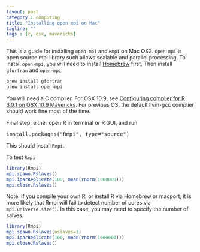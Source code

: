 ```yaml
---
layout: post
category : computing
title: "Installing open-mpi on Mac"
tagline: ""
tags : [r, osx, mavericks]
---
```



This is a guide for installing <code>open-mpi</code> and <code>Rmpi</code> on Mac OSX.
<code>Open-mpi</code> is open source mpi library such allows scalable and parallel processing. To install <code>open-mpi</code>, you will need to install <a href="http://brew.sh">Homebrew</a> first. Then install <code>gfortran</code> and <code>open-mpi</code>

```bash
brew install gfortran
brew install open-mpi
```

You will need a C complier. For OSX 10.9, see [Configuring complier for R 3.0.1 on OSX 10.9 Mavericks](/blog/configuring-complier/). For previous OS, the default llvm-gcc complier should work fine most of the time.

Final step, either open R in terminal or R GUI, and run
 
<pre class="lang:r decode:true " >install.packages("Rmpi", type="source")</pre> 


This should install <code>Rmpi</code>.

To test <code>Rmpi</code>
 
```r
library(Rmpi)
mpi.spawn.Rslaves()
mpi.iparReplicate(100, mean(rnorm(1000000)))
mpi.close.Rslaves()
```

Note: If you compile your own R, or install R via Homebrew or macport, it is more likely that Rmpi will fail to detect number of cores via <code>mpi.universe.size()</code>. In this case, you may need to specify the number of salves.

```r
library(Rmpi)
mpi.spawn.Rslaves(nslaves=3)
mpi.iparReplicate(100, mean(rnorm(1000000)))
mpi.close.Rslaves()
```

